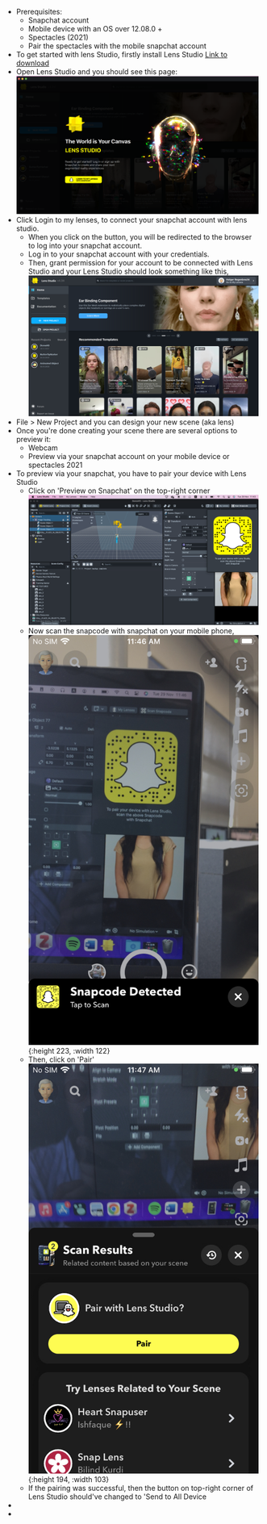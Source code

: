 - Prerequisites:
	- Snapchat account
	- Mobile device with an OS over 12.08.0 +
	- Spectacles (2021)
	- Pair the spectacles with the mobile snapchat account
- To get started with lens Studio, firstly install Lens Studio [Link to download](https://ar.snap.com/download)
- Open Lens Studio and you should see this page:
  ![image.png](../assets/image_1669674860025_0.png)
- Click Login to my lenses, to connect your snapchat account with lens studio.
	- When you click on the button, you will be redirected to the browser to log into your snapchat account.
	- Log in to your snapchat account with your credentials.
	- Then, grant permission for your account to be connected with Lens Studio and your Lens Studio should look something like this,
	  ![image.png](../assets/image_1669675146348_0.png)
- File > New Project and you can design your new scene (aka lens)
- Once you're done creating your scene there are several options to preview it:
	- Webcam
	- Preview via your snapchat account on your mobile device or spectacles 2021
- To preview via your snapchat, you have to pair your device with Lens Studio
	- Click on 'Preview on Snapchat' on the top-right corner
	  ![image.png](../assets/image_1669675447230_0.png)
	- Now scan the snapcode with snapchat on your mobile phone,
	  ![IMG_EBE8590240FF-1.jpeg](../assets/IMG_EBE8590240FF-1_1669675628063_0.jpeg){:height 223, :width 122}
	- Then, click on 'Pair'
	  ![IMG_C9A8F960D330-1.jpeg](../assets/IMG_C9A8F960D330-1_1669675748412_0.jpeg){:height 194, :width 103}
	- If the pairing was successful, then the button on top-right corner of Lens Studio should've changed to 'Send to All Device
-
-